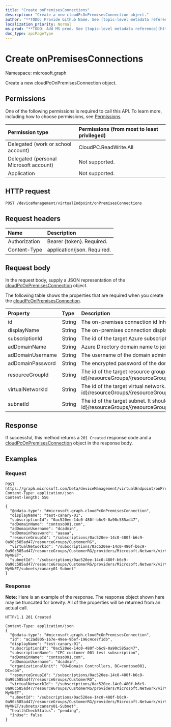 ```yaml
---
title: "Create onPremisesConnections"
description: "Create a new cloudPcOnPremisesConnection object."
author: "**TODO: Provide Github Name. See [topic-level metadata reference](https://msgo.azurewebsites.net/add/document/guidelines/metadata.html#topic-level-metadata)**"
localization_priority: Normal
ms.prod: "**TODO: Add MS prod. See [topic-level metadata reference](https://msgo.azurewebsites.net/add/document/guidelines/metadata.html#topic-level-metadata)**"
doc_type: apiPageType
---
```


# Create onPremisesConnections
Namespace: microsoft.graph

Create a new cloudPcOnPremisesConnection object.

## Permissions
One of the following permissions is required to call this API. To learn more, including how to choose permissions, see [Permissions](/graph/permissions-reference).

|Permission type|Permissions (from most to least privileged)|
|:---|:---|
|Delegated (work or school account)|CloudPC.ReadWrite.All|
|Delegated (personal Microsoft account)|Not supported.|
|Application|Not supported.|

## HTTP request

<!-- {
  "blockType": "ignored"
}
-->
``` http
POST /deviceManagement/virtualEndpoint/onPremisesConnections
```

## Request headers
|Name|Description|
|:---|:---|
|Authorization|Bearer {token}. Required.|
|Content-Type|application/json. Required.|

## Request body
In the request body, supply a JSON representation of the [cloudPcOnPremisesConnection](../resources/cloudpconpremisesconnection.md) object.

The following table shows the properties that are required when you create the [cloudPcOnPremisesConnection](../resources/cloudpconpremisesconnection.md).

|Property|Type|Description|
|:---|:---|:---|
|id|String|The on-premises connection id Inherited from [entity](../resources/entity.md)|
|displayName|String|The on-premises connection display name|
|subscriptionId|String|The id of the target Azure subscription|
|adDomainName|String|Azure Directory domain name to join|
|adDomainUsername|String|The username of the domain administrator|
|adDomainPassword|String|The encrypted password of the domain administrator|
|resourceGroupId|String|The id of the target resource group. It should be in this format: “/subscriptions/{subscription-id}/resourceGroups/{resourceGroupName}”|
|virtualNetworkId|String|The id of the target virtual network. It should be in this format: “/subscriptions/{subscription-id}/resourceGroups/{resourceGroupName}/providers/Microsoft.Network/virtualNetworks/{virtualNetworkName}”|
|subnetId|String|The id of the target subnet. It should be in this format: “/subscriptions/{subscription-id}/resourceGroups/{resourceGroupName}/providers/Microsoft.Network/virtualNetworks/{virtualNetworkId}/subnets/{subnetName}”|


## Response

If successful, this method returns a `201 Created` response code and a [cloudPcOnPremisesConnection](../resources/cloudpconpremisesconnection.md) object in the response body.

## Examples

### Request
<!-- {
  "blockType": "request",
  "name": "create_cloudpconpremisesconnection_from_"
}
-->
``` http
POST https://graph.microsoft.com/beta/deviceManagement/virtualEndpoint/onPremisesConnections
Content-Type: application/json
Content-length: 556

{
  "@odata.type": "#microsoft.graph.cloudPcOnPremisesConnection",
  "displayName": "test-canary-01",
  "subscriptionId": "0ac520ee-14c0-480f-b6c9-0a90c585ad47",
  "adDomainName": "contoso001.com",
  "adDomainUsername": "dcadmin",
  "adDomainPassword": "aaaaa",
  "resourceGroupId": "/subscriptions/0ac520ee-14c0-480f-b6c9-0a90c585ad47/resourceGroups/CustomerRG",
  "virtualNetworkId": "/subscriptions/0ac520ee-14c0-480f-b6c9-0a90c585ad47/resourceGroups/CustomerRG/providers/Microsoft.Network/virtualNetworks/canary01-MyVNET",
  "subnetId": "/subscriptions/0ac520ee-14c0-480f-b6c9-0a90c585ad47/resourceGroups/CustomerRG/providers/Microsoft.Network/virtualNetworks/canary01-MyVNET/subnets/canary01-Subnet"
}
```


### Response
**Note:** Here is an example of the response. The response object shown here may be truncated for brevity. All of the properties will be returned from an actual call.
<!-- {
  "blockType": "response",
  "truncated": true,
  "@odata.type": "microsoft.graph.cloudPcOnPremisesConnection"
}
-->
``` http
HTTP/1.1 201 Created

Content-Type: application/json
{
  "@odata.type": "#microsoft.graph.cloudPcOnPremisesConnection",
  "id": "ac2ad805-167e-49ee-9bef-196c4ce7f1db",
  "displayName": "test-canary-01",
  "subscriptionId": "0ac520ee-14c0-480f-b6c9-0a90c585ad47",
  "subscriptionName": "CPC customer 001 test subscription",
  "adDomainName": "contoso001.com",
  "adDomainUsername": "dcadmin",
  "organizationalUnit": "OU=Domain Controllers, DC=contoso001, DC=com",
  "resourceGroupId": "/subscriptions/0ac520ee-14c0-480f-b6c9-0a90c585ad47/resourceGroups/CustomerRG",
  "virtualNetworkId": "/subscriptions/0ac520ee-14c0-480f-b6c9-0a90c585ad47/resourceGroups/CustomerRG/providers/Microsoft.Network/virtualNetworks/canary01-MyVNET",
  "subnetId": "/subscriptions/0ac520ee-14c0-480f-b6c9-0a90c585ad47/resourceGroups/CustomerRG/providers/Microsoft.Network/virtualNetworks/canary01-MyVNET/subnets/canary01-Subnet",  
  "healthCheckStatus": "pending",
  "inUse": false
}
```

